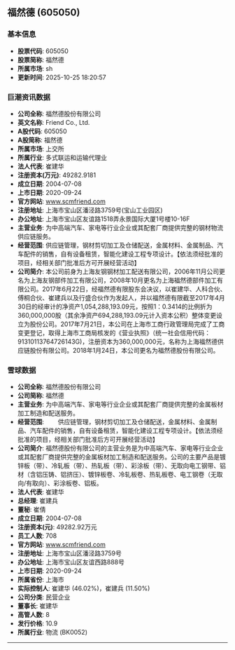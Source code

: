 ## 福然德 (605050)

### 基本信息

- **股票代码**: 605050
- **股票简称**: 福然德
- **所属市场**: sh
- **更新时间**: 2025-10-25 18:20:57

### 巨潮资讯数据

- **公司全称**: 福然德股份有限公司
- **英文名称**: Friend Co., Ltd.
- **A股代码**: 605050
- **A股简称**: 福然德
- **所属市场**: 上交所
- **所属行业**: 多式联运和运输代理业
- **法人代表**: 崔建华
- **注册资本(万元)**: 49282.9181
- **成立日期**: 2004-07-08
- **上市日期**: 2020-09-24
- **官方网站**: www.scmfriend.com
- **注册地址**: 上海市宝山区潘泾路3759号(宝山工业园区)
- **办公地址**: 上海市宝山区友谊路1518弄永景国际大厦1号楼10-16F
- **主营业务**: 为中高端汽车、家电等行业企业或其配套厂商提供完整的钢材物流供应链服务。
- **经营范围**: 供应链管理，钢材剪切加工及仓储配送，金属材料、金属制品、汽车配件的销售，自有设备租赁，智能化建设工程专项设计。【依法须经批准的项目，经相关部门批准后方可开展经营活动】
- **公司简介**: 本公司前身为上海友钢钢材加工配送有限公司，2006年11月公司更名为上海友钢部件加工有限公司，2008年10月更名为上海福然德部件加工有限公司。2017年6月22日，经福然德有限股东会决议，以崔建华、人科合伙、傅桐合伙、崔建兵以及行盛合伙作为发起人，并以福然德有限截至2017年4月30日的经审计的净资产1,054,288,193.09元，按照1：0.3414的比例折为360,000,000股（其余净资产694,288,193.09元计入资本公积）整体变更设立为股份公司。2017年7月21日，本公司在上海市工商行政管理局完成了工商变更登记，取得上海市工商局核发的《营业执照》（统一社会信用代码：91310113764726143G)，注册资本为360,000,000元，名称为上海福然德供应链股份有限公司。2018年1月24日，本公司更名为福然德股份有限公司。

### 雪球数据

- **公司全称**: 福然德股份有限公司
- **公司简称**: 福然德
- **主营业务**: 为中高端汽车、家电等行业企业或其配套厂商提供完整的金属板材加工制造和配送服务。
- **经营范围**: 　　供应链管理，钢材剪切加工及仓储配送，金属材料、金属制品、汽车配件的销售，自有设备租赁，智能化建设工程专项设计。【依法须经批准的项目，经相关部门批准后方可开展经营活动】
- **公司简介**: 福然德股份有限公司的主营业务是为中高端汽车、家电等行业企业或其配套厂商提供完整的金属板材加工制造和配送服务。公司的主要产品是镀锌板（带）、冷轧板（带）、热轧板（带）、彩涂板（带）、无取向电工钢带、铝材（含铝压铸、铝挤压）、镀锌板卷、冷轧板卷、热轧板卷、电工钢卷（无取向/有取向）、彩涂板卷、铝板。
- **法人代表**: 崔建华
- **总经理**: 崔建兵
- **董秘**: 崔倩
- **成立日期**: 2004-07-08
- **注册资本(元)**: 49282.92万元
- **员工人数**: 708
- **官方网站**: www.scmfriend.com
- **注册地址**: 上海市宝山区潘泾路3759号
- **办公地址**: 上海市宝山区友谊西路888号
- **上市日期**: 2020-09-24
- **所属省份**: 上海市
- **实际控制人**: 崔建华 (46.02%)，崔建兵 (11.50%)
- **公司分类**: 民营企业
- **董事长**: 崔建华
- **高管人数**: 8
- **发行价格**: 10.9
- **所属行业**: 物流 (BK0052)

---